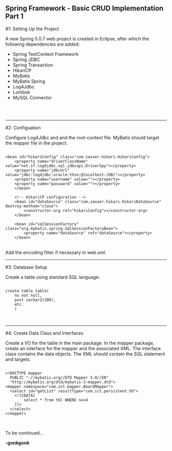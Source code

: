## Spring Framework - Basic CRUD Implementation Part 1

#1: Setting Up the Project
<br>

A new Spring 5.0.7 web project is created in Eclipse, after which the following dependencies are added:

<ul>
<li>Spring TestContext Framework</li>
<li>Spring JDBC</li>
<li>Spring Transaction</li>
<li>HikariCP</li>
<li>MyBatis</li>
<li>MyBatis Spring</li>
<li>Log4Jdbc</li>
<li>Lombok</li>
<li>MySQL Connector</li>
</ul>
<br>

<br>

---

#2: Configuation
<br>

Configure Log4Jdbc and and the root-context file. MyBatis should target the mapper file in the project.
<br>
<pre><code class="language-xml">
&lt;bean id=&quot;hikariConfig&quot; class=&quot;com.zaxxer.hikari.HikariConfig&quot;&gt;
    &lt;property name=&quot;driverClassName&quot; value=&quot;net.sf.log4jdbc.sql.jdbcapi.DriverSpy&quot;&gt;&lt;/property&gt;
    &lt;property name=&quot;jdbcUrl&quot; value=&quot;jdbc:log4jdbc:oracle:thin:@localhost:(DB)&quot;&gt;&lt;/property&gt;
    &lt;property name=&quot;username&quot; value=&quot;&quot;&gt;&lt;/property&gt;
    &lt;property name=&quot;password&quot; value=&quot;&quot;&gt;&lt;/property&gt;
	&lt;/bean&gt;

	&lt;!-- HikariCP configuration --&gt;
	&lt;bean id=&quot;dataSource&quot; class=&quot;com.zaxxer.hikari.HikariDataSource&quot; destroy-method=&quot;close&quot;&gt;
	    &lt;constructor-arg ref=&quot;hikariConfig&quot;&gt;&lt;/constructor-arg&gt;
	&lt;/bean&gt;

	&lt;bean id=&quot;sqlSessionFactory&quot; class=&quot;org.mybatis.spring.SqlSessionFactoryBean&quot;&gt;
		&lt;property name=&quot;dataSource&quot; ref=&quot;dataSource&quot;&gt;&lt;/property&gt;
	&lt;/bean&gt;
</code></pre>
<br>
Add the encoding filter if necessary in web.xml.
<br>

---

#3: Database Setup
<br>

Create a table using standard SQL language:
<pre><code class="language-sql">
create table table(
	no not null,
	post vachar2(100),
	etc.
	)
</code></pre>
<br>

---

#4: Create Data Class and Interfaces
<br>

Create a VO for the table in the main package. In the mapper package, create an interface for the mapper and the associated XML. The interface class contains the data objects. The XML should contain the SQL statement and targets:
<br>
<pre><code class="language-xml">
&lt;!DOCTYPE mapper
  PUBLIC &quot;-//mybatis.org//DTD Mapper 3.0//EN&quot;
  &quot;http://mybatis.org/dtd/mybatis-3-mapper.dtd&quot;&gt;
&lt;mapper namespace=&quot;com.ict.mapper.BoardMapper&quot;&gt;
  &lt;select id=&quot;getList&quot; resultType=&quot;com.ict.persistent.VO&quot;&gt;
    &lt;![CDATA[
    	select * from tbl WHERE no&lt;4
    ]]&gt;
  &lt;/select&gt;
&lt;/mapper&gt;
</code></pre>
<br>

To be continued...


**-gonkgonk**
